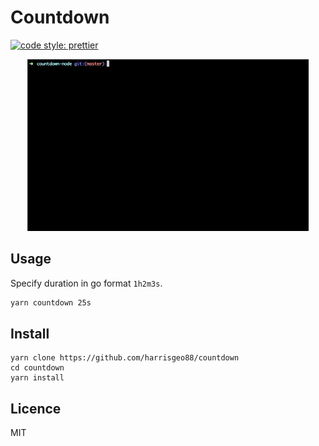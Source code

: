 # Countdown

[![code style: prettier](https://img.shields.io/badge/code_style-prettier-ff69b4.svg?style=flat-square)](https://github.com/prettier/prettier)

<p align="center"><img src="./countdown-demo.gif" width="450" alt="Screen shot"></p>

## Usage

Specify duration in go format `1h2m3s`.

```bash
yarn countdown 25s
```

## Install

```
yarn clone https://github.com/harrisgeo88/countdown
cd countdown
yarn install
```

## Licence

MIT